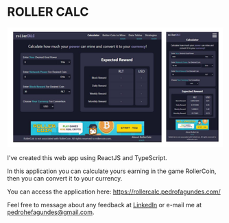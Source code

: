# ROLLER CALC
[![Roller Calc](https://github.com/PedroheFagundes/roller-calc/blob/master/public/roller-calc.jpg "Roller Calc")](https://some-url.dev/)  

I've created this web app using ReactJS and TypeScript.

In this application you can calculate yours earning in the game RollerCoin, then you can convert it to your currency.  

You can access the application here: 
https://rollercalc.pedrofagundes.com/

Feel free to message about any feedback at <a href="https://www.linkedin.com/in/pedrofagundes/" target="_blank">LinkedIn</a> or e-mail me at pedrohefagundes@gmail.com.
